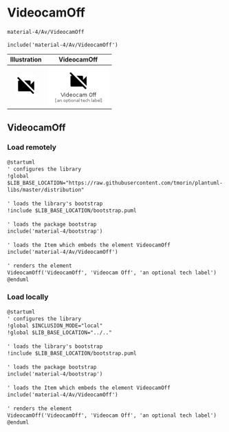 # VideocamOff


```text
material-4/Av/VideocamOff
```

```text
include('material-4/Av/VideocamOff')
```



| Illustration | VideocamOff |
| :---: | :---: |
| ![illustration for Illustration](../../material-4/Av/VideocamOff.png) | ![illustration for VideocamOff](../../material-4/Av/VideocamOff.Local.png) |




## VideocamOff

### Load remotely
```plantuml
@startuml
' configures the library
!global $LIB_BASE_LOCATION="https://raw.githubusercontent.com/tmorin/plantuml-libs/master/distribution"

' loads the library's bootstrap
!include $LIB_BASE_LOCATION/bootstrap.puml

' loads the package bootstrap
include('material-4/bootstrap')

' loads the Item which embeds the element VideocamOff
include('material-4/Av/VideocamOff')

' renders the element
VideocamOff('VideocamOff', 'Videocam Off', 'an optional tech label')
@enduml
```

### Load locally
```plantuml
@startuml
' configures the library
!global $INCLUSION_MODE="local"
!global $LIB_BASE_LOCATION="../.."

' loads the library's bootstrap
!include $LIB_BASE_LOCATION/bootstrap.puml

' loads the package bootstrap
include('material-4/bootstrap')

' loads the Item which embeds the element VideocamOff
include('material-4/Av/VideocamOff')

' renders the element
VideocamOff('VideocamOff', 'Videocam Off', 'an optional tech label')
@enduml
```

